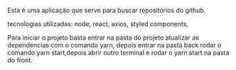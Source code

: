 Esta é uma aplicação que serve para buscar repositórios do github.

tecnologias utilizadas:
  node,
  react,
  axios,
  styled components,
  
  Para iniciar o projeto basta entrar na pasta do projeto atualizar as dependencias com o comando yarn, depois entrar na pasta back rodar o comando yarn start,depois abrir outro terminal e rodar o yarn start na pasta do front.
  

